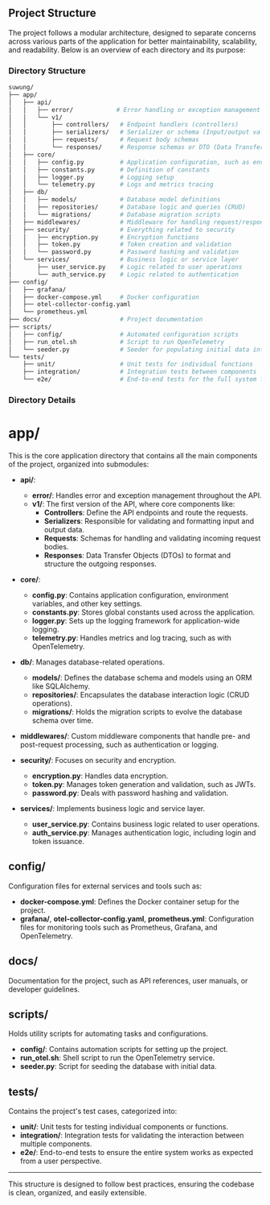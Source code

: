 ## Project Structure
The project follows a modular architecture, designed to separate concerns across various parts of the application for better maintainability, scalability, and readability. Below is an overview of each directory and its purpose:


### Directory Structure
```bash
suwung/
├── app/
│   ├── api/
│   │   ├── error/            # Error handling or exception management
│   │   └── v1/
│   │       ├── controllers/   # Endpoint handlers (controllers)
│   │       ├── serializers/   # Serializer or schema (Input/output validation)
│   │       ├── requests/      # Request body schemas
│   │       └── responses/     # Response schemas or DTO (Data Transfer Object)
│   ├── core/
│   │   ├── config.py          # Application configuration, such as env variables
│   │   ├── constants.py       # Definition of constants
│   │   ├── logger.py          # Logging setup
│   │   └── telemetry.py       # Logs and metrics tracing
│   ├── db/
│   │   ├── models/            # Database model definitions
│   │   ├── repositories/      # Database logic and queries (CRUD)
│   │   └── migrations/        # Database migration scripts
│   ├── middlewares/           # Middleware for handling request/response
│   ├── security/              # Everything related to security
│   │   ├── encryption.py      # Encryption functions
│   │   ├── token.py           # Token creation and validation
│   │   └── password.py        # Password hashing and validation
│   └── services/              # Business logic or service layer
│       ├── user_service.py    # Logic related to user operations
│       └── auth_service.py    # Logic related to authentication
├── config/
│   ├── grafana/
│   ├── docker-compose.yml     # Docker configuration
│   ├── otel-collector-config.yaml
│   └── prometheus.yml
├── docs/                      # Project documentation
├── scripts/
│   ├── config/                # Automated configuration scripts
│   ├── run_otel.sh            # Script to run OpenTelemetry
│   └── seeder.py              # Seeder for populating initial data into the database
└── tests/
    ├── unit/                  # Unit tests for individual functions
    ├── integration/           # Integration tests between components
    └── e2e/                   # End-to-end tests for the full system flow


```

### Directory Details
# app/
This is the core application directory that contains all the main components of the project, organized into submodules:
- **api/**: 
  - **error/**: Handles error and exception management throughout the API.
  - **v1/**: The first version of the API, where core components like:
    - **Controllers**: Define the API endpoints and route the requests.
    - **Serializers**: Responsible for validating and formatting input and output data.
    - **Requests**: Schemas for handling and validating incoming request bodies.
    - **Responses**: Data Transfer Objects (DTOs) to format and structure the outgoing responses.
  
- **core/**: 
  - **config.py**: Contains application configuration, environment variables, and other key settings.
  - **constants.py**: Stores global constants used across the application.
  - **logger.py**: Sets up the logging framework for application-wide logging.
  - **telemetry.py**: Handles metrics and log tracing, such as with OpenTelemetry.
  
- **db/**: Manages database-related operations.
  - **models/**: Defines the database schema and models using an ORM like SQLAlchemy.
  - **repositories/**: Encapsulates the database interaction logic (CRUD operations).
  - **migrations/**: Holds the migration scripts to evolve the database schema over time.

- **middlewares/**: Custom middleware components that handle pre- and post-request processing, such as authentication or logging.

- **security/**: Focuses on security and encryption.
  - **encryption.py**: Handles data encryption.
  - **token.py**: Manages token generation and validation, such as JWTs.
  - **password.py**: Deals with password hashing and validation.

- **services/**: Implements business logic and service layer.
  - **user_service.py**: Contains business logic related to user operations.
  - **auth_service.py**: Manages authentication logic, including login and token issuance.

## config/
Configuration files for external services and tools such as:
- **docker-compose.yml**: Defines the Docker container setup for the project.
- **grafana/**, **otel-collector-config.yaml**, **prometheus.yml**: Configuration files for monitoring tools such as Prometheus, Grafana, and OpenTelemetry.

## docs/
Documentation for the project, such as API references, user manuals, or developer guidelines.

## scripts/
Holds utility scripts for automating tasks and configurations.
- **config/**: Contains automation scripts for setting up the project.
- **run_otel.sh**: Shell script to run the OpenTelemetry service.
- **seeder.py**: Script for seeding the database with initial data.

## tests/
Contains the project's test cases, categorized into:
- **unit/**: Unit tests for testing individual components or functions.
- **integration/**: Integration tests for validating the interaction between multiple components.
- **e2e/**: End-to-end tests to ensure the entire system works as expected from a user perspective.

---

This structure is designed to follow best practices, ensuring the codebase is clean, organized, and easily extensible.

